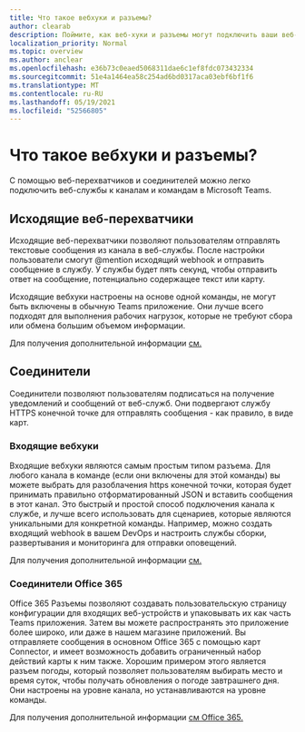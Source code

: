 ```yaml
---
title: Что такое вебхуки и разъемы?
author: clearab
description: Поймите, как веб-хуки и разъемы могут подключить ваши веб-сервисы к Teams клиента.
localization_priority: Normal
ms.topic: overview
ms.author: anclear
ms.openlocfilehash: e36b73c0eaed5068311dae6c1ef8fdc073432334
ms.sourcegitcommit: 51e4a1464ea58c254ad6bd0317aca03ebf6bf1f6
ms.translationtype: MT
ms.contentlocale: ru-RU
ms.lasthandoff: 05/19/2021
ms.locfileid: "52566805"
---
```

# <a name="what-are-webhooks-and-connectors"></a>Что такое вебхуки и разъемы?

С помощью веб-перехватчиков и соединителей можно легко подключить веб-службы к каналам и командам в Microsoft Teams. 

## <a name="outgoing-webhooks"></a>Исходящие веб-перехватчики

Исходящие веб-перехватчики позволяют пользователям отправлять текстовые сообщения из канала в веб-службы. После настройки пользователи смогут @mention исходящий webhook и отправить сообщение в службу. У службы будет пять секунд, чтобы отправить ответ на сообщение, потенциально содержащее текст или карту.

Исходящие вебхуки настроены на основе одной команды, не могут быть включены в обычную Teams приложение. Они лучше всего подходят для выполнения рабочих нагрузок, которые не требуют сбора или обмена большим объемом информации.

Для получения дополнительной информации [см.](~/webhooks-and-connectors/how-to/add-outgoing-webhook.md)

## <a name="connectors"></a>Соединители

Соединители позволяют пользователям подписаться на получение уведомлений и сообщений от веб-служб. Они подвергают службу HTTPS конечной точке для отправлять сообщения - как правило, в виде карт.

### <a name="incoming-webhooks"></a>Входящие вебхуки

Входящие вебхуки являются самым простым типом разъема. Для любого канала в команде (если они включены для этой команды) вы можете выбрать для разоблачения https конечной точки, которая будет принимать правильно отформатированный JSON и вставить сообщения в этот канал. Это быстрый и простой способ подключения канала к службе, и лучше всего использовать для сценариев, которые являются уникальными для конкретной команды. Например, можно создать входящий webhook в вашем DevOps и настроить службы сборки, развертывания и мониторинга для отправки оповещений.

Для получения дополнительной информации [см.](~/webhooks-and-connectors/how-to/add-incoming-webhook.md)

### <a name="office-365-connectors"></a>Соединители Office 365

Office 365 Разъемы позволяют создавать пользовательскую страницу конфигурации для входящих веб-устройств и упаковывать их как часть Teams приложения. Затем вы можете распространять это приложение более широко, или даже в нашем магазине приложений. Вы отправляете сообщения в основном Office 365 с помощью карт Connector, и имеет возможность добавить ограниченный набор действий карты к ним также. Хорошим примером этого является разъем погоды, который позволяет пользователям выбирать место и время суток, чтобы получать обновления о погоде завтрашнего дня. Они настроены на уровне канала, но устанавливаются на уровне команды.

Для получения дополнительной информации [см Office 365.](~/webhooks-and-connectors/how-to/connectors-creating.md)
